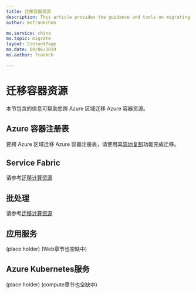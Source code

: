 ```yaml
---
title: 迁移容器资源
description: This article provides the guidance and tools on migrating container resources.
author: msfrankchen

ms.service: china 
ms.topic: migrate
layout: ContentPage 
ms.date: 09/06/2019
ms.author: frankch

---
```



# 迁移容器资源

本节包含的信息可帮助您跨 Azure 区域迁移 Azure 容器资源。

## Azure 容器注册表

要跨 Azure 区域迁移 Azure 容器注册表，请使用其[异地复制](https://docs.azure.cn/zh-cn/container-registry/container-registry-geo-replication)功能完成迁移。

## Service Fabric

请参考[迁移计算资源](./china-migration-tools-and-guidance-compute.md)

## 批处理

请参考[迁移计算资源](./china-migration-tools-and-guidance-compute.md)

## 应用服务
(place holder)
(Web章节也空缺中)

## Azure Kubernetes服务
(place holder)
(compute章节也空缺中)
